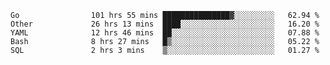 <!--START_SECTION:waka-->
```text
Go                101 hrs 55 mins ███████████████▓░░░░░░░░░   62.94 %
Other             26 hrs 13 mins  ████░░░░░░░░░░░░░░░░░░░░░   16.20 %
YAML              12 hrs 46 mins  ██░░░░░░░░░░░░░░░░░░░░░░░   07.88 %
Bash              8 hrs 27 mins   █▒░░░░░░░░░░░░░░░░░░░░░░░   05.22 %
SQL               2 hrs 3 mins    ▒░░░░░░░░░░░░░░░░░░░░░░░░   01.27 %
```
<!--END_SECTION:waka-->
